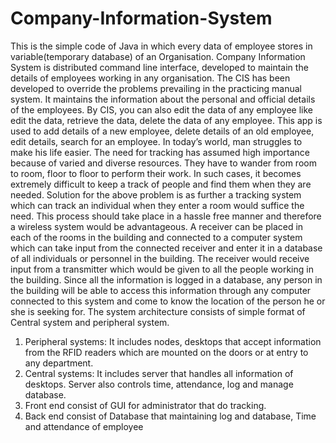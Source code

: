 # Company-Information-System
This is the simple code of Java in which every data of employee stores in variable(temporary database) of an Organisation. 
Company Information System is distributed command line interface, developed to maintain the details of employees working in any organisation. The CIS has been developed to override the problems prevailing in the practicing manual system. It maintains the information about the personal and official details of the employees. By CIS, you can also edit the data of any employee like edit the data, retrieve the data, delete the data of any employee. This app is used to add details of a new employee, delete details of an old employee, edit details, search for an employee.
In today’s world, man struggles to make his life easier. The need for tracking has assumed high importance because of varied and diverse resources. They have to wander from room to room, floor to floor to perform their work. In such cases, it becomes extremely difficult to keep a track of people and find them when they are needed.
Solution for the above problem is as further a tracking system which can track an individual when they enter a room would suffice the need. This process should take place in a hassle free manner and therefore a wireless system would be advantageous. A receiver can be placed in each of the rooms in the building and connected to a computer system which can take input from the connected receiver and enter it in a database of all individuals or personnel in the building. 
The receiver would receive input from a transmitter which would be given to all the people working in the building. Since all the information is logged in a database, any person in the building will be able to access this information through any computer connected to this system and come to know the location of the person he or she is seeking for. The system architecture consists of simple format of Central system and peripheral system.
1. Peripheral systems: It includes nodes, desktops that accept information from the RFID readers which are mounted on the doors or at entry to any department.
2. Central systems: It includes server that handles all information of desktops. Server also controls time, attendance, log and manage database.
3. Front end consist of GUI for administrator that do tracking.
4. Back end consist of Database that maintaining log and database, Time and attendance of employee



